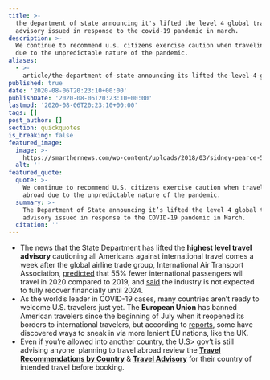 ```yaml
---
title: >-
  the department of state announcing it's lifted the level 4 global travel
  advisory issued in response to the covid-19 pandemic in march.
description: >-
  We continue to recommend u.s. citizens exercise caution when traveling abroad
  due to the unpredictable nature of the pandemic.
aliases:
  - >-
    article/the-department-of-state-announcing-its-lifted-the-level-4-global-travel-advisory-issued-in-response-to-the-covid-19-pandemic-in-march/
published: true
date: '2020-08-06T20:23:10+00:00'
publishDate: '2020-08-06T20:23:10+00:00'
lastmod: '2020-08-06T20:23:10+00:00'
tags: []
post_author: []
section: quickquotes
is_breaking: false
featured_image:
  image: >-
    https://smarthernews.com/wp-content/uploads/2018/03/sidney-pearce-580944-unsplash-scaled.jpg
  alt: ''
featured_quote:
  quote: >-
    We continue to recommend U.S. citizens exercise caution when traveling
    abroad due to the unpredictable nature of the pandemic.
  summary: >-
    The Department of State announcing it’s lifted the level 4 global travel
    advisory issued in response to the COVID-19 pandemic in March.
  citation: ''
---
```

*   The news that the State Department has lifted the **highest level travel advisory** cautioning all Americans against international travel comes a week after the global airline trade group, International Air Transport Association, [predicted](\"https://www.iata.org/en/pressroom/pr/2020-07-28-02/\") that 55% fewer international passengers will travel in 2020 compared to 2019, and [said](\"https://www.iata.org/en/pressroom/pr/2020-07-28-02/\") the industry is not expected to fully recover financially until 2024.
*   As the world’s leader in COVID-19 cases, many countries aren’t ready to welcome U.S. travelers just yet. The **European Union** has banned American travelers since the beginning of July when it reopened its borders to international travelers, but according to [reports](\"https://www.politico.com/news/2020/08/05/americans-get-into-europe-coronavirus-392152\"), some have discovered ways to sneak in via more lenient EU nations, like the UK.
*   Even if you’re allowed into another country, the U.S> gov’t is still advising anyone  planning to travel abroad review the [**Travel Recommendations by Country**](\"http://issued) & **[Travel Advisory](\"https://travel.state.gov/content/travel/en/traveladvisories/traveladvisories.html/\")** for their country of intended travel before booking.